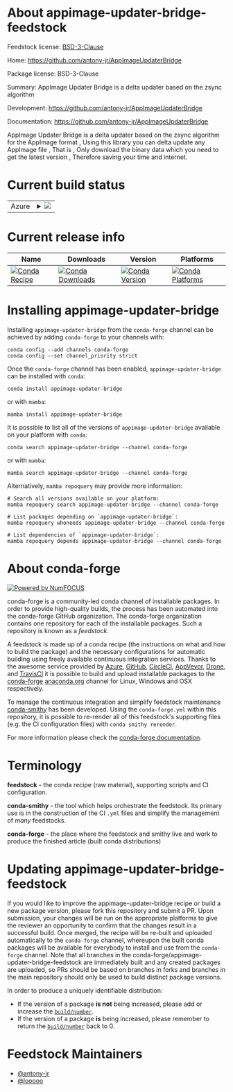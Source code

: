 About appimage-updater-bridge-feedstock
=======================================

Feedstock license: [BSD-3-Clause](https://github.com/conda-forge/appimage-updater-bridge-feedstock/blob/main/LICENSE.txt)

Home: https://github.com/antony-jr/AppImageUpdaterBridge

Package license: BSD-3-Clause

Summary: AppImage Updater Bridge is a delta updater based on the zsync algorithm

Development: https://github.com/antony-jr/AppImageUpdaterBridge

Documentation: https://github.com/antony-jr/AppImageUpdaterBridge

AppImage Updater Bridge is a delta updater based on the zsync algorithm for the AppImage format ,
Using this library you can delta update any AppImage file , That is ,
Only download the binary data which you need to get the latest version , Therefore saving your time and internet.


Current build status
====================


<table>
    
  <tr>
    <td>Azure</td>
    <td>
      <details>
        <summary>
          <a href="https://dev.azure.com/conda-forge/feedstock-builds/_build/latest?definitionId=10825&branchName=main">
            <img src="https://dev.azure.com/conda-forge/feedstock-builds/_apis/build/status/appimage-updater-bridge-feedstock?branchName=main">
          </a>
        </summary>
        <table>
          <thead><tr><th>Variant</th><th>Status</th></tr></thead>
          <tbody><tr>
              <td>linux_64</td>
              <td>
                <a href="https://dev.azure.com/conda-forge/feedstock-builds/_build/latest?definitionId=10825&branchName=main">
                  <img src="https://dev.azure.com/conda-forge/feedstock-builds/_apis/build/status/appimage-updater-bridge-feedstock?branchName=main&jobName=linux&configuration=linux%20linux_64_" alt="variant">
                </a>
              </td>
            </tr><tr>
              <td>linux_aarch64</td>
              <td>
                <a href="https://dev.azure.com/conda-forge/feedstock-builds/_build/latest?definitionId=10825&branchName=main">
                  <img src="https://dev.azure.com/conda-forge/feedstock-builds/_apis/build/status/appimage-updater-bridge-feedstock?branchName=main&jobName=linux&configuration=linux%20linux_aarch64_" alt="variant">
                </a>
              </td>
            </tr>
          </tbody>
        </table>
      </details>
    </td>
  </tr>
</table>

Current release info
====================

| Name | Downloads | Version | Platforms |
| --- | --- | --- | --- |
| [![Conda Recipe](https://img.shields.io/badge/recipe-appimage--updater--bridge-green.svg)](https://anaconda.org/conda-forge/appimage-updater-bridge) | [![Conda Downloads](https://img.shields.io/conda/dn/conda-forge/appimage-updater-bridge.svg)](https://anaconda.org/conda-forge/appimage-updater-bridge) | [![Conda Version](https://img.shields.io/conda/vn/conda-forge/appimage-updater-bridge.svg)](https://anaconda.org/conda-forge/appimage-updater-bridge) | [![Conda Platforms](https://img.shields.io/conda/pn/conda-forge/appimage-updater-bridge.svg)](https://anaconda.org/conda-forge/appimage-updater-bridge) |

Installing appimage-updater-bridge
==================================

Installing `appimage-updater-bridge` from the `conda-forge` channel can be achieved by adding `conda-forge` to your channels with:

```
conda config --add channels conda-forge
conda config --set channel_priority strict
```

Once the `conda-forge` channel has been enabled, `appimage-updater-bridge` can be installed with `conda`:

```
conda install appimage-updater-bridge
```

or with `mamba`:

```
mamba install appimage-updater-bridge
```

It is possible to list all of the versions of `appimage-updater-bridge` available on your platform with `conda`:

```
conda search appimage-updater-bridge --channel conda-forge
```

or with `mamba`:

```
mamba search appimage-updater-bridge --channel conda-forge
```

Alternatively, `mamba repoquery` may provide more information:

```
# Search all versions available on your platform:
mamba repoquery search appimage-updater-bridge --channel conda-forge

# List packages depending on `appimage-updater-bridge`:
mamba repoquery whoneeds appimage-updater-bridge --channel conda-forge

# List dependencies of `appimage-updater-bridge`:
mamba repoquery depends appimage-updater-bridge --channel conda-forge
```


About conda-forge
=================

[![Powered by
NumFOCUS](https://img.shields.io/badge/powered%20by-NumFOCUS-orange.svg?style=flat&colorA=E1523D&colorB=007D8A)](https://numfocus.org)

conda-forge is a community-led conda channel of installable packages.
In order to provide high-quality builds, the process has been automated into the
conda-forge GitHub organization. The conda-forge organization contains one repository
for each of the installable packages. Such a repository is known as a *feedstock*.

A feedstock is made up of a conda recipe (the instructions on what and how to build
the package) and the necessary configurations for automatic building using freely
available continuous integration services. Thanks to the awesome service provided by
[Azure](https://azure.microsoft.com/en-us/services/devops/), [GitHub](https://github.com/),
[CircleCI](https://circleci.com/), [AppVeyor](https://www.appveyor.com/),
[Drone](https://cloud.drone.io/welcome), and [TravisCI](https://travis-ci.com/)
it is possible to build and upload installable packages to the
[conda-forge](https://anaconda.org/conda-forge) [anaconda.org](https://anaconda.org/)
channel for Linux, Windows and OSX respectively.

To manage the continuous integration and simplify feedstock maintenance
[conda-smithy](https://github.com/conda-forge/conda-smithy) has been developed.
Using the ``conda-forge.yml`` within this repository, it is possible to re-render all of
this feedstock's supporting files (e.g. the CI configuration files) with ``conda smithy rerender``.

For more information please check the [conda-forge documentation](https://conda-forge.org/docs/).

Terminology
===========

**feedstock** - the conda recipe (raw material), supporting scripts and CI configuration.

**conda-smithy** - the tool which helps orchestrate the feedstock.
                   Its primary use is in the construction of the CI ``.yml`` files
                   and simplify the management of *many* feedstocks.

**conda-forge** - the place where the feedstock and smithy live and work to
                  produce the finished article (built conda distributions)


Updating appimage-updater-bridge-feedstock
==========================================

If you would like to improve the appimage-updater-bridge recipe or build a new
package version, please fork this repository and submit a PR. Upon submission,
your changes will be run on the appropriate platforms to give the reviewer an
opportunity to confirm that the changes result in a successful build. Once
merged, the recipe will be re-built and uploaded automatically to the
`conda-forge` channel, whereupon the built conda packages will be available for
everybody to install and use from the `conda-forge` channel.
Note that all branches in the conda-forge/appimage-updater-bridge-feedstock are
immediately built and any created packages are uploaded, so PRs should be based
on branches in forks and branches in the main repository should only be used to
build distinct package versions.

In order to produce a uniquely identifiable distribution:
 * If the version of a package **is not** being increased, please add or increase
   the [``build/number``](https://docs.conda.io/projects/conda-build/en/latest/resources/define-metadata.html#build-number-and-string).
 * If the version of a package **is** being increased, please remember to return
   the [``build/number``](https://docs.conda.io/projects/conda-build/en/latest/resources/define-metadata.html#build-number-and-string)
   back to 0.

Feedstock Maintainers
=====================

* [@antony-jr](https://github.com/antony-jr/)
* [@looooo](https://github.com/looooo/)

